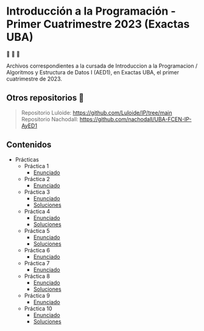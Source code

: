 # Introducción a la Programación - Primer Cuatrimestre 2023 (Exactas UBA)
  
:tropical_fish: :tropical_fish: :tropical_fish:

Archivos correspondientes a la cursada de Introduccion a la Programacion / Algoritmos y Estructura de Datos I (AED1), en Exactas UBA, el primer cuatrimestre de 2023. 

## Otros repositorios :clap:
> Repositorio Luloide: https://github.com/Luloide/IP/tree/main <br>
> Repositorio Nachodall: https://github.com/nachodall/UBA-FCEN-IP-AyED1

## Contenidos 

- Prácticas
  - Práctica 1
    - [Enunciado](Practicas/Guia%201%20-%20Logica/Enunciado.pdf)
  - Práctica 2
    - [Enunciado](Practicas/Guia%202%20-%20Especificacion/Enunciado.pdf)
  - Práctica 3
    - [Enunciado](Practicas/Guia%203%20-%20Introduccion%20a%20Funcional/Enunciado.pdf)
    - [Soluciones](Practicas/Guia%203%20-%20Introduccion%20a%20Funcional/Solucion.hs)
  - Práctica 4
    - [Enunciado](Practicas/Guia%204%20-%20Recursion%20en%20Z/Enunciado.pdf)
    - [Soluciones](Practicas/Guia%204%20-%20Recursion%20en%20Z/Solucion.hs)
  - Práctica 5
    - [Enunciado](Practicas/Guia%205%20-%20Recursion%20en%20listas/Enunciado.pdf)
    - [Soluciones](Practicas/Guia%205%20-%20Recursion%20en%20listas/Solucion.hs)
  - Práctica 6
    - [Enunciado](Practicas/Guia%206%20-%20Testing%20Caja%20Negra/Enunciado.pdf)
  - Práctica 7
    - [Enunciado](Practicas/Guia%207%20-%20Introduccion%20a%20Imperativo/Enunciado.pdf)
  - Práctica 8
    - [Enunciado](Practicas/Guia%208%20-%20Funciones%20sobre%20listas/Enunciado.pdf)
    - [Soluciones](Practicas/Guia%208%20-%20Funciones%20sobre%20listas/Solucion.ipynb)
  - Práctica 9
    - [Enunciado](Practicas/Guia%209%20-%20Testing%20Caja%20Blanca%20(CFG)/Enunciado.pdf)
  - Práctica 10
     - [Enunciado](Practicas/Guia%2010%20-%20Archivos%2C%20Pilas%2C%20Colas%20y%20Diccionarios/Enunciado.pdf)
     - [Soluciones](Practicas/Guia%2010%20-%20Archivos%2C%20Pilas%2C%20Colas%20y%20Diccionarios/Solucion/guia10-resuelta.ipynb)
